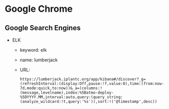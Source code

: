# Google Chrome

## Google Search Engines
* ELK
	* keyword: elk
	* name: lumberjack
	* URL: 
		
		```
		https://lumberjack.iplantc.org/app/kibana#/discover?_g=(refreshInterval:(display:Off,pause:!f,value:0),time:(from:now-7d,mode:quick,to:now))&_a=(columns:!(message,levelname),index:%5Batmo-deploy-%5DYYYY.MM,interval:auto,query:(query_string:(analyze_wildcard:!t,query:'%s')),sort:!('@timestamp',desc))
		```